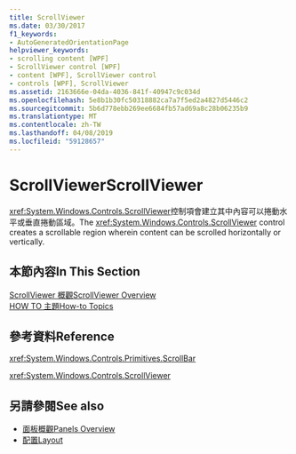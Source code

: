 ```yaml
---
title: ScrollViewer
ms.date: 03/30/2017
f1_keywords:
- AutoGeneratedOrientationPage
helpviewer_keywords:
- scrolling content [WPF]
- ScrollViewer control [WPF]
- content [WPF], ScrollViewer control
- controls [WPF], ScrollViewer
ms.assetid: 2163666e-04da-4036-841f-40947c9c034d
ms.openlocfilehash: 5e8b1b30fc50318882ca7a7f5ed2a4827d5446c2
ms.sourcegitcommit: 5b6d778ebb269ee6684fb57ad69a8c28b06235b9
ms.translationtype: MT
ms.contentlocale: zh-TW
ms.lasthandoff: 04/08/2019
ms.locfileid: "59128657"
---
```

# <a name="scrollviewer"></a><span data-ttu-id="2198e-102">ScrollViewer</span><span class="sxs-lookup"><span data-stu-id="2198e-102">ScrollViewer</span></span>
<span data-ttu-id="2198e-103"><xref:System.Windows.Controls.ScrollViewer>控制項會建立其中內容可以捲動水平或垂直捲動區域。</span><span class="sxs-lookup"><span data-stu-id="2198e-103">The <xref:System.Windows.Controls.ScrollViewer> control creates a scrollable region wherein content can be scrolled horizontally or vertically.</span></span>  
  
## <a name="in-this-section"></a><span data-ttu-id="2198e-104">本節內容</span><span class="sxs-lookup"><span data-stu-id="2198e-104">In This Section</span></span>  
 [<span data-ttu-id="2198e-105">ScrollViewer 概觀</span><span class="sxs-lookup"><span data-stu-id="2198e-105">ScrollViewer Overview</span></span>](scrollviewer-overview.md)  
 [<span data-ttu-id="2198e-106">HOW TO 主題</span><span class="sxs-lookup"><span data-stu-id="2198e-106">How-to Topics</span></span>](scrollviewer-how-to-topics.md)  
  
## <a name="reference"></a><span data-ttu-id="2198e-107">參考資料</span><span class="sxs-lookup"><span data-stu-id="2198e-107">Reference</span></span>  
 <xref:System.Windows.Controls.Primitives.ScrollBar>  
  
 <xref:System.Windows.Controls.ScrollViewer>  
  
## <a name="see-also"></a><span data-ttu-id="2198e-108">另請參閱</span><span class="sxs-lookup"><span data-stu-id="2198e-108">See also</span></span>

- [<span data-ttu-id="2198e-109">面板概觀</span><span class="sxs-lookup"><span data-stu-id="2198e-109">Panels Overview</span></span>](panels-overview.md)
- [<span data-ttu-id="2198e-110">配置</span><span class="sxs-lookup"><span data-stu-id="2198e-110">Layout</span></span>](../advanced/layout.md)
